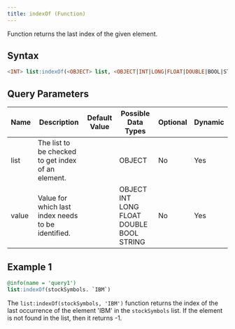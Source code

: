 ```yaml
---
title: indexOf (Function)
---
```


Function returns the last index of the given element.

## Syntax

```sql
<INT> list:indexOf(<OBJECT> list, <OBJECT|INT|LONG|FLOAT|DOUBLE|BOOL|STRING> value)
```

## Query Parameters

| Name | Description | Default Value | Possible Data Types | Optional | Dynamic |
|------|-------------|---------------|---------------------|----------|---------|
| list | The list to be checked to get index of an element. |         | OBJECT | No  | Yes |
| value | Value for which last index needs to be identified. |     | OBJECT INT LONG FLOAT DOUBLE BOOL STRING | No  | Yes |

## Example 1

```sql
@info(name = 'query1')
list:indexOf(stockSymbols. `IBM`)
```

The `list:indexOf(stockSymbols, 'IBM')` function returns the index of the last occurrence of the element 'IBM' in the `stockSymbols` list. If the element is not found in the list, then it returns -1.
